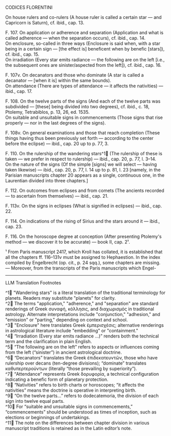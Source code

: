 CODICES FLORENTINI

On house rulers and co-rulers (A house ruler is called a certain star — and Capricorn is Saturn), cf. ibid., cap. 13.

F. 107. On application or adherence and separation (Application and what is called adherence — when the separation occurs), cf. ibid., cap. 14.  
On enclosure, so-called in three ways <sic> (Enclosure is said when, with a star being in a certain sign — [the effect is] beneficent when by benefic [stars]), cf. ibid., cap. 15.  
On irradiation (Every star emits radiance — the following are on the left [i.e., the subsequent ones are sinister/aspected from the left]), cf. ibid., cap. 16.

F. 107v. On decanators and those who dominate (A star is called a decanator — [when it is] within the same bounds).  
On attendance (There are types of attendance — it affects the nativities) — ibid., cap. 17.

F. 108. On the twelve parts of the signs (And each of the twelve parts was subdivided — [these] being divided into two degrees), cf. ibid., c. 18, Ptolemy, Tetrabiblos, p. 13, 26, ed. 1535.  
On suitable and unsuitable signs in commencements (Those signs that rise properly — nor in the last degrees of the signs).

F. 108v. On general examinations and those that reach completion (These things having thus been previously set forth — according to the center before the eclipse) — ibid., cap. 20 up to p. 77, 3.

F. 110. On the rulership of the wandering stars^1🤖 (The rulership of these is taken — we prefer in respect to rulership) — ibid., cap. 20, p. 77, l. 3–14.  
On the nature of the signs (Of the simple [signs] we will select — having taken likewise) — ibid., cap. 20, p. 77, l. 14 up to p. 81, l. 23 [namely, in the Parisian manuscripts chapter 20 appears as a single, continuous one, in the Laurentian divided into three chapters.]

F. 112. On outcomes from eclipses and from comets (The ancients recorded — to ascertain from themselves) — ibid., cap. 21.

F. 113v. On the signs in eclipses (What is signified in eclipses) — ibid., cap. 22.

F. 114. On indications of the rising of Sirius and the stars around it — ibid., cap. 23.

F. 116. On the horoscope degree at conception (After presenting Ptolemy's method — we discover it to be accurate) — book II, cap. 2¹.

¹ From Paris manuscript 2417, which Kroll has collated, it is established that all the chapters ff. 116–131v must be assigned to Hephaestion. In the index compiled by Engelbrecht (op. cit., p. 24 sqq.), some chapters are missing. — Moreover, from the transcripts of the Paris manuscripts which Engel-

---

LLM Translation Footnotes

^1🤖 "Wandering stars" is a literal translation of the traditional terminology for planets. Readers may substitute "planets" for clarity.  
^2🤖 The terms "application," "adherence," and "separation" are standard renderings of Greek συναφή, κόλλησις, and διαχωρισμός in traditional astrology. Alternate interpretations include "conjunction," "adhesion," and "emission" or "parting," depending on context and school.  
^3🤖 "Enclosure" here translates Greek ἐμπερισχέσις; alternative renderings in astrological literature include "embedding" or "containment."  
^4🤖 “Irradiation (Every star emits radiance …)” renders both the technical term and the clarification in plain English.  
^5🤖 “The following are on the left” refers to aspects or influences coming from the left (“sinister”) in ancient astrological doctrine.  
^6🤖 “Decanators” translates the Greek ἐπιδεκατευντῶν, those who have rulership over decans (ten-degree divisions); “dominate” translates καθυπερτερούντων (literally “those prevailing by superiority”).  
^7🤖 “Attendance” represents Greek δορυφορία, a technical configuration indicating a benefic form of planetary protection.  
^8🤖 “Nativities” refers to birth charts or horoscopes; “it affects the nativities” means the doctrine is operative in interpreting birth.  
^9🤖 “On the twelve parts...” refers to dodecatemoria, the division of each sign into twelve equal parts.  
^10🤖 For “suitable and unsuitable signs in commencements,” “commencements” should be understood as times of inception, such as elections or beginnings of undertakings.  
^11🤖 The note on the differences between chapter division in various manuscript traditions is retained as in the Latin editor’s note.